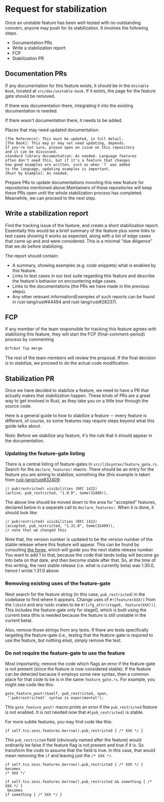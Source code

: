 # Request for stabilization

Once an unstable feature has been well-tested with no outstanding
concern, anyone may push for its stabilization. It involves the
following steps.

- Documentation PRs
- Write a stabilization report
- FCP
- Stabilization PR

## Documentation PRs

If any documentation for this feature exists, it should be
in the `Unstable Book`, located at `src/doc/unstable-book`.
If it exists, the page for the feature gate should be removed.

If there was documentation there, integrating it into the
existing documentation is needed.

If there wasn't documentation there, it needs to be added.

Places that may need updated documentation:

    [The Reference]: This must be updated, in full detail.
    [The Book]: This may or may not need updating, depends.
    If you're not sure, please open an issue on this repository
    and it can be discussed.
    standard library documentation: As needed. Language features
    often don't need this, but if it's a feature that changes
    how good examples are written, such as when `?` was added
    to the language, updating examples is important.
    [Rust by Example]: As needed.

Prepare PRs to update documentations invovling this new feature
for  repositories mentioned above.Maintainers of these repositories
will keep these PRs open until the whole stabilization process
has completed. Meanwhile, we can proceed to the next step.

## Write a stabilization report

Find the tracking issue of the feature, and create a short
stabilization report. Essentially this would be a brief summary
of the feature plus some links to test cases showing it works
as expected, along with a list of edge cases that came up and
and were considered. This is a minimal "due diligence" that
we do before stabilizing.

The report should contain:

- A summary, showing examples (e.g. code snippets) what is
  enabled by this feature.
- Links to test cases in our test suite regarding this feature
  and describe the feature's behavior on encountering edge cases.
- Links to the documentations (the PRs we have made in the
  previous steps).
- Any other relevant information(Examples of such reports can
  be found in rust-lang/rust#44494 and rust-lang/rust#28237).

## FCP

If any member of the team responsible for tracking this
feature agrees with stabilizing this feature, they will
start the FCP (final-comment-period) process by
commenting

```bash
@rfcbot fcp merge
```

The rest of the team members will review the proposal. If the final
decision is to stabilize, we proceed to do the actual code modification.

## Stabilization PR

Once we have decided to stabilize a feature, we need to have a PR that
actually makes that stabilization happen. These kinds of PRs are a
great way to get involved in Rust, as they take you on a little tour
through the source code.

Here is a general guide to how to stabilize a feature -- every feature
is different, of course, so some features may require steps beyond 
what this guide talks about.

Note: Before we stabilize any feature, it's the rule that it should appear
in the documentation.

### Updating the feature-gate listing

There is a central listing of feature-gates in
`src/libsyntax/feature_gate.rs`. Search for the `declare_features!`
macro. There should be an entry for the feature you are aiming to
stabilize, something like (this example is taken from
[rust-lang/rust#32409]:

```rust,ignore
// pub(restricted) visibilities (RFC 1422)
(active, pub_restricted, "1.9.0", Some(32409)),
```

The above line should be moved down to the area for "accepted"
features, declared below in a separate call to `declare_features!`.
When it is done, it should look like:

```rust,ignore
// pub(restricted) visibilities (RFC 1422)
(accepted, pub_restricted, "1.31.0", Some(32409)),
// note that we changed this
```

Note that, the version number is updated to be the version number
of the stable release where this feature will appear. This can be
found by consulting [the forge](https://forge.rust-lang.org/), which will guide
you the next stable release number. You want to add 1 to that,
because the code that lands today will become go into beta on that
date, and then become stable after that. So, at the time of this
writing, the next stable release (i.e. what is currently beta) was
1.30.0, hence I wrote 1.31.0 above.

### Removing existing uses of the feature-gate

Next search for the feature string (in this case, `pub_restricted`)
in the codebase to find where it appears. Change uses of
`#![feature(XXX)]` from the `libstd` and any rustc crates to be
`#![cfg_attr(stage0, feature(XXX))]`. This includes the feature-gate
only for stage0, which is built using the current beta (this is
needed because the feature is still unstable in the current beta).

Also, remove those strings from any tests. If there are tests
specifically targeting the feature-gate (i.e., testing that the
feature-gate is required to use the feature, but nothing else),
simply remove the test.

### Do not require the feature-gate to use the feature

Most importantly, remove the code which flags an error if the
feature-gate is not present (since the feature is now considered
stable). If the feature can be detected because it employs some
new syntax, then a common place for that code to be is in the
same `feature_gate.rs`. For example, you might see code like this:

```rust,ignore
gate_feature_post!(&self, pub_restricted, span,
 "`pub(restricted)` syntax is experimental");
```

This `gate_feature_post!` macro prints an error if the
`pub_restricted` feature is not enabled. It is not needed
now that `#[pub_restricted]` is stable.

For more subtle features, you may find code like this:

```rust,ignore
if self.tcx.sess.features.borrow().pub_restricted { /* XXX */ }
```

This `pub_restricted` field (obviously named after the feature)
would ordinarily be false if the feature flag is not present
and true if it is. So transform the code to assume that the field
is true. In this case, that would mean removing the `if` and
leaving just the `/* XXX */`.

```rust,ignore
if self.tcx.sess.features.borrow().pub_restricted { /* XXX */ }
becomes
/* XXX */

if self.tcx.sess.features.borrow().pub_restricted && something { /* XXX */ }
 becomes
if something { /* XXX */ }
```

[rust-lang/rust#32409]:https://github.com/rust-lang/rust/issues/32409
[The Reference]: https://github.com/rust-lang-nursery/reference
[The Book]: https://github.com/rust-lang/book
[Rust by Example]: https://github.com/rust-lang/rust-by-example
